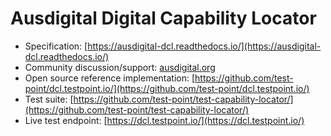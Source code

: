 # Ausdigital Digital Capability Locator

 * Specification: [https://ausdigital-dcl.readthedocs.io/](https://ausdigital-dcl.readthedocs.io/)
 * Community discussion/support: [ausdigital.org](http://ausdigital.org)
 * Open source reference implementation: [https://github.com/test-point/dcl.testpoint.io/](https://github.com/test-point/dcl.testpoint.io/)
 * Test suite: [https://github.com/test-point/test-capability-locator/](https://github.com/test-point/test-capability-locator/)
 * Live test endpoint: [https://dcl.testpoint.io/](https://dcl.testpoint.io/)
